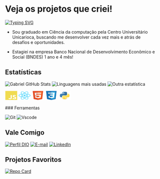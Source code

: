 # Veja os projetos que criei!

[![Typing SVG](https://readme-typing-svg.demolab.com/?font=Courier&color=FFFF&size=35&center=true&vCenter=true&width=1350&+lines=Pleasure,+My+name+is+Gabriel+Alves!;I+Have+24+years+old!;I'm+from+Brazil,+RJ!;Study+computer+science+at+the+university’s+unicariotic+center+;Welcome!+:%29&)](https://git.io/typing-svg)

- Sou graduado em Ciência da computação pela Centro Universitário Unicarioca, buscando me desenvolver cada vez mais e atrás de desafios e oportunidades.

- Estagiei na empresa Banco Nacional de Desenvolvimento Econômico e Social (BNDES) 1 ano e 4 mês!

<!--
*Gabriel1000000/Gabriel1000000* is a ✨ special ✨ repository because its `README.md` (this file) appears on your GitHub profile.

Here are some ideas to get you started:

- 🔭 I’m currently working on ...
 
- 👯 I’m looking to collaborate on ...
- 🤔 I’m looking for help with ...
- 💬 Ask me about ...
- 📫 How to reach me: ...
- 😄 Pronouns: ...
- ⚡ Fun fact: ...
-->

##  Estatísticas
<!--https://github.com/Gabriel1000000-->

![Gabriel GitHub Stats](https://github-readme-stats.vercel.app/api?username=Gabriel1000000&show_icons=true&theme=highcontrast&include_all_commits=true&count_private=true)
![Linguagens mais usadas](https://github-readme-stats.vercel.app/api/top-langs/?username=Gabriel1000000&layout=compact&langs_count=7&theme=highcontrast)
![Outra estatística](https://github-readme-stats-git-masterrstaa-rickstaa.vercel.app/api/top-langs/?username=Gabriel1000000&show_icons=true&theme=highcontrast)

  <div style="display: inline_block">
   <img align="center" alt="Gariel-Js" height="30" width="40"src="https://raw.githubusercontent.com/devicons/devicon/master/icons/javascript/javascript-plain.svg">
   <img align="center" alt="Gariel-React" height="30" width="40" src="https://raw.githubusercontent.com/devicons/devicon/master/icons/react/react-original.svg">
   <img align="center" alt="Gariel-HTML" height="30" width="40" src="https://raw.githubusercontent.com/devicons/devicon/master/icons/html5/html5-original.svg">
   <img align="center" alt="Gariel-CSS" height="30" width="40" src="https://raw.githubusercontent.com/devicons/devicon/master/icons/css3/css3-original.svg">
   <a href="https://github.com/Gabriel1000000/app-sabor-express" text-decoration: none>
    <img align="center" alt="Gariel-Python" height="30" width="40" src="https://raw.githubusercontent.com/devicons/devicon/master/icons/python/python-original.svg">
   </a>
 </div><br/>
### Ferramentas

![Git](https://img.shields.io/badge/GIT-E44C30?style=for-the-badge&logo=git&logoColor=white)
![Vscode](https://img.shields.io/badge/Vscode-007ACC?style=for-the-badge&logo=visual-studio-code&logoColor=white)
 
## Vale Comigo
[![Perfil DIO](https://img.shields.io/badge/-Meu%20Perfil%20na%20DIO-30A3DC?style=for-the-badge)](https://web.dio.me/users/gabriel_varella1327)
[![E-mail](https://img.shields.io/badge/-Email-000?style=for-the-badge&logo=microsoft-outlook&logoColor=E94D5F)](mailto:gabriel.alves.varella@gmail.com)
[![LinkedIn](https://img.shields.io/badge/-LinkedIn-000?style=for-the-badge&logo=linkedin&logoColor=30A3DC)](https://www.linkedin.com/in/gabriel-alves-varella-da-costa-07883a235)

## Projetos Favoritos

[![Repo Card](https://github-readme-stats.vercel.app/api/pin/?username=Gabriel1000000&repo=Meu-portfolio&bg_color=000&border_color=30A3DC&show_icons=true&theme=highcontrast)](https://github.com/Gabriel1000000/Meu-portfolio)







